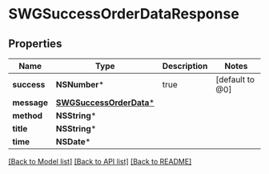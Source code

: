 # SWGSuccessOrderDataResponse

## Properties
Name | Type | Description | Notes
------------ | ------------- | ------------- | -------------
**success** | **NSNumber*** | true | [default to @0]
**message** | [**SWGSuccessOrderData***](SWGSuccessOrderData.md) |  | 
**method** | **NSString*** |  | 
**title** | **NSString*** |  | 
**time** | **NSDate*** |  | 

[[Back to Model list]](../README.md#documentation-for-models) [[Back to API list]](../README.md#documentation-for-api-endpoints) [[Back to README]](../README.md)


